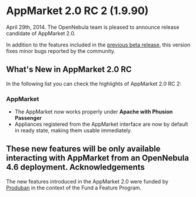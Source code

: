 AppMarket 2.0 RC 2 (1.9.90)
===========================

April 29th, 2014. The OpenNebula team is pleased to announce release candidate of AppMarket 2.0.

In addition to the features included in the [previous beta release](appmarket-1.9.85.md), this version fixes minor bugs reported by the community.

What's New in AppMarket 2.0 RC
------------------------------

In the following list you can check the highlights of AppMarket 2.0 RC 2:

### AppMarket

* The AppMarket now works properly under **Apache with Phusion Passenger**
* Appliances registered from the AppMarket interface are now by default in ready state, making them usable immediately.

These new features will be only available interacting with AppMarket from an OpenNebula 4.6 deployment.
Acknowledgements
----------------

The new features introduced in the AppMarket 2.0 were funded by [Produban](http://www.produban.com/) in the context of the Fund a Feature Program.
